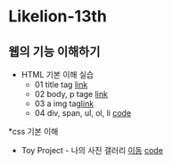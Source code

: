 # Likelion-13th


## 웹의 기능 이해하기
* HTML 기본 이해 실습
  * 01 title tag [link](https://github.com/Jeonyeseul02/Likelion-13th/blob/main/web_html/01_html_title.html)
  * 02 body, p tage [link](https://github.com/Jeonyeseul02/Likelion-13th/blob/main/web_html/02_html_body_p.html)
  * 03 a img tag[link](https://github.com/Jeonyeseul02/Likelion-13th/blob/main/web_html/03_html_link_img.html)
  * 04 div, span, ul, ol, li [code](https://github.com/Jeonyeseul02/Likelion-13th/blob/main/web_html/04_html.div_span.html)
  
*css 기본 이해
 * Toy Project - 나의 사진 갤러리 [이동]([https://jeonyeseul02.github.io/Likelion-13th/]/02_css.gallery/14_img_gallery.html) 
[code](https://github.com/Jeonyeseul02/Likelion-13th/blob/main//02_css.gallery/14_img_gallery.html)
